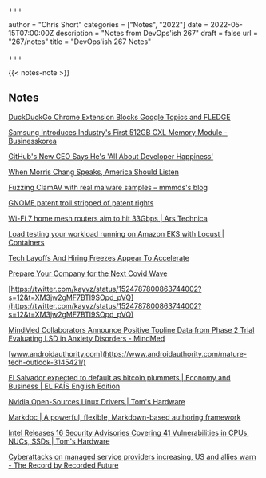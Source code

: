 +++

author = "Chris Short"
categories = ["Notes", "2022"]
date = 2022-05-15T07:00:00Z
description = "Notes from DevOps'ish 267"
draft = false
url = "267/notes"
title = "DevOps'ish 267 Notes"

+++

{{< notes-note >}}

## Notes

[DuckDuckGo Chrome Extension Blocks Google Topics and FLEDGE](https://spreadprivacy.com/topics-and-fledge-blocked/)

[Samsung Introduces Industry's First 512GB CXL Memory Module - Businesskorea](http://www.businesskorea.co.kr/news/articleView.html?idxno=92413)

[GitHub's New CEO Says He's 'All About Developer Happiness'](https://www.businessinsider.com/github-microsoft-new-ceo-thomas-dohmke-developer-happiness-2022-5)

[When Morris Chang Speaks, America Should Listen](https://interconnected.blog/when-morris-chang-speaks-america-should-listen/)

[Fuzzing ClamAV with real malware samples – mmmds's blog](https://mmmds.pl/clamav/)

[GNOME patent troll stripped of patent rights](https://blog.opensource.org/gnome-patent-troll-stripped-of-patent-rights/)

[Wi-Fi 7 home mesh routers aim to hit 33Gbps | Ars Technica](https://arstechnica.com/gadgets/2022/05/wi-fi-7-home-mesh-routers-poised-to-hit-33gbps/)

[Load testing your workload running on Amazon EKS with Locust | Containers](https://aws.amazon.com/blogs/containers/load-testing-your-workload-running-on-amazon-eks-with-locust/)

[Tech Layoffs And Hiring Freezes Appear To Accelerate](https://news.crunchbase.com/news/layoffs-hiring-freezes-cameo-uber-facebook-thrasio/)

[Prepare Your Company for the Next Covid Wave](https://hbr.org/2022/05/prepare-your-company-for-the-next-covid-wave)

[https://twitter.com/kayvz/status/1524787800863744002?s=12&t=XM3jw2gMF7BTl9SOpd_pVQ](https://twitter.com/kayvz/status/1524787800863744002?s=12&t=XM3jw2gMF7BTl9SOpd_pVQ)

[MindMed Collaborators Announce Positive Topline Data from Phase 2 Trial Evaluating LSD in Anxiety Disorders - MindMed](https://mindmed.co/news/press-release/mindmed-collaborators-announce-positive-topline-data-from-phase-2-trial-evaluating-lsd-in-anxiety-disorders/)

[www.androidauthority.com](https://www.androidauthority.com/mature-tech-outlook-3145421/)

[El Salvador expected to default as bitcoin plummets | Economy and Business | EL PAÍS English Edition](https://english.elpais.com/economy-and-business/2022-05-10/el-salvador-expected-to-default-as-bitcoin-plummets.html)

[Nvidia Open-Sources Linux Drivers | Tom's Hardware](https://www.tomshardware.com/news/nvidia-open-sources-linux-drivers)

[Markdoc | A powerful, flexible, Markdown-based authoring framework](https://markdoc.io/)

[Intel Releases 16 Security Advisories Covering 41 Vulnerabilities in CPUs, NUCs, SSDs | Tom's Hardware](https://www.tomshardware.com/news/intel-security-vulnberabilities-)

[Cyberattacks on managed service providers increasing, US and allies warn - The Record by Recorded Future](https://therecord.media/managed-service-providers-cyberattacks-warning-five-eyes/)
